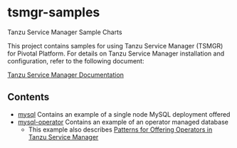 # tsmgr-samples
Tanzu Service Manager Sample Charts

This project contains samples for using Tanzu Service Manager (TSMGR) for Pivotal Platform. 
For details on Tanzu Service Manager installation and configuration, refer to the following document:

[Tanzu Service Manager Documentation](https://docs.pivotal.io/tanzu-service-manager)

## Contents
* [mysql](mysql) Contains an example of a single node MySQL deployment offered
* [mysql-operator](mysql-operator) Contains an example of an operator managed database
  - This example also describes [Patterns for Offering Operators in Tanzu Service Manager](./mysql-operator#patterns-for-offering-operators-in-tsmgr)
